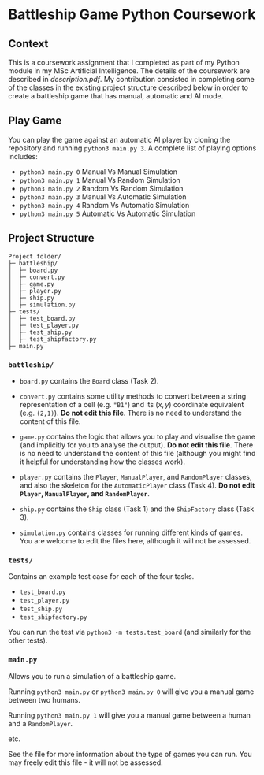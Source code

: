 # Battleship Game Python Coursework

## Context

This is a coursework assignment that I completed as part of my Python module in my MSc Artificial Intelligence. The details of the coursework are described in <em>description.pdf</em>. My contribution consisted in completing some of the classes in the existing project structure described below in order to create a battleship game that has manual, automatic and AI mode.

## Play Game

You can play the game against an automatic AI player by cloning the repository and running `python3 main.py 3`. 
A complete list of playing options includes:

- `python3 main.py 0` Manual Vs Manual Simulation
- `python3 main.py 1` Manual Vs Random Simulation
- `python3 main.py 2` Random Vs Random Simulation
- `python3 main.py 3` Manual Vs Automatic Simulation
- `python3 main.py 4` Random Vs Automatic Simulation
- `python3 main.py 5` Automatic Vs Automatic Simulation

## Project Structure

```
Project folder/
├─ battleship/
│  ├─ board.py
│  ├─ convert.py
│  ├─ game.py
│  ├─ player.py
│  ├─ ship.py
│  ├─ simulation.py
├─ tests/
│  ├─ test_board.py
│  ├─ test_player.py
│  ├─ test_ship.py
│  ├─ test_shipfactory.py
├─ main.py
```


### `battleship/`

- `board.py` contains the `Board` class (Task 2).

- `convert.py` contains some utility methods to convert between a string representation of a cell (e.g. `"B1"`) and its $(x,y)$ coordinate equivalent (e.g. `(2,1)`). **Do not edit this file**. There is no need to understand the content of this file. 

- `game.py` contains the logic that allows you to play and visualise the game (and implicitly for you to analyse the output). **Do not edit this file**. There is no need to understand the content of this file (although you might find it helpful for understanding how the classes work).

- `player.py` contains the `Player`, `ManualPlayer`, and `RandomPlayer` classes, and also the skeleton for the `AutomaticPlayer` class (Task 4). **Do not edit `Player`, `ManualPlayer`, and `RandomPlayer`**.

- `ship.py` contains the `Ship` class (Task 1) and the `ShipFactory` class (Task 3).

- `simulation.py` contains classes for running different kinds of games. You are welcome to edit the files here, although it will not be assessed.
 


### `tests/`

Contains an example test case for each of the four tasks.

- `test_board.py`
- `test_player.py`
- `test_ship.py`
- `test_shipfactory.py`

You can run the test via `python3 -m tests.test_board` (and similarly for the other tests).


### `main.py`

Allows you to run a simulation of a battleship game.

Running `python3 main.py` or `python3 main.py 0` will give you a manual game between two humans.

Running `python3 main.py 1` will give you a manual game between a human and a `RandomPlayer`.

etc.

See the file for more information about the type of games you can run. You may freely edit this file - it will not be assessed.
